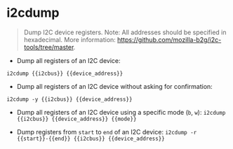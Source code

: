 # i2cdump

> Dump I2C device registers.
> Note: All addresses should be specified in hexadecimal.
> More information: <https://github.com/mozilla-b2g/i2c-tools/tree/master>.

- Dump all registers of an I2C device:

`i2cdump {{i2cbus}} {{device_address}}`

- Dump all registers of an I2C device without asking for confirmation:

`i2cdump -y {{i2cbus}} {{device_address}}`

- Dump all registers of an I2C device using a specific mode (`b`, `w`):
`i2cdump {{i2cbus}} {{device_address}} {{mode}}`

- Dump registers from `start` to `end` of an I2C device:
`i2cdump -r {{start}}-{{end}} {{i2cbus}} {{device_address}}`

